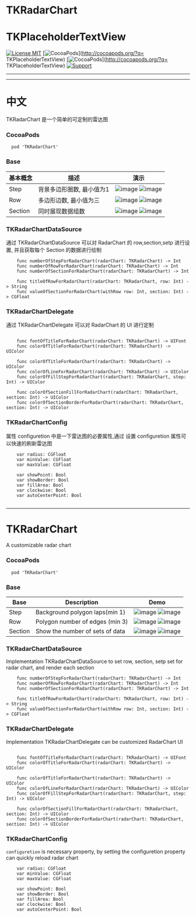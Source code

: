 # TKRadarChart
# TKPlaceholderTextView
[![License MIT](https://img.shields.io/badge/license-MIT-green.svg?style=flat)](https://raw.githubusercontent.com/TBXark/TKRadarChart/master/LICENSE)
[![CocoaPods](http://img.shields.io/cocoapods/v/TKRadarChart.svg?style=flat)](http://cocoapods.org/?q= TKPlaceholderTextView)
[![CocoaPods](http://img.shields.io/cocoapods/p/TKRadarChart.svg?style=flat)](http://cocoapods.org/?q= TKPlaceholderTextView)
[![Support](https://img.shields.io/badge/support-iOS%208%2B%20-blue.svg?style=flat)](https://www.apple.com/nl/ios/)

---
----

# 中文

TKRadarChart 是一个简单的可定制的雷达图

### CocoaPods

```
  pod 'TKRadarChart'
```

### Base

|基本概念|描述|演示|
|---|---|---|
|Step|背景多边形圈数, 最小值为1|![image](https://github.com/TBXark/TKRadarChart/blob/master/DemoImage/origin.png?raw=true) ![image](https://github.com/TBXark/TKRadarChart/blob/master/DemoImage/step.png?raw=true)|
|Row|多边形边数, 最小值为三|![image](https://github.com/TBXark/TKRadarChart/blob/master/DemoImage/origin.png?raw=true) ![image](https://github.com/TBXark/TKRadarChart/blob/master/DemoImage/row.png?raw=true)|
|Section|同时展现数据组数|![image](https://github.com/TBXark/TKRadarChart/blob/master/DemoImage/origin.png?raw=true) ![image](https://github.com/TBXark/TKRadarChart/blob/master/DemoImage/section.png?raw=true)|


### TKRadarChartDataSource

通过 TKRadarChartDataSource 可以对 RadarChart 的 row,section,setp 进行设置, 并且获取每个 Section 的数据进行绘制

```
    func numberOfStepForRadarChart(radarChart: TKRadarChart) -> Int
    func numberOfRowForRadarChart(radarChart: TKRadarChart) -> Int
    func numberOfSectionForRadarChart(radarChart: TKRadarChart) -> Int
    
    func titleOfRowForRadarChart(radarChart: TKRadarChart, row: Int) -> String
    func valueOfSectionForRadarChart(withRow row: Int, section: Int) -> CGFloat

```
### TKRadarChartDelegate

通过 TKRadarChartDelegate 可以对 RadarChart 的 UI 进行定制

```

	func fontOfTitleForRadarChart(radarChart: TKRadarChart) -> UIFont
	func colorOfTitleForRadarChart(radarChart: TKRadarChart) -> UIColor
	
    func colorOfTitleForRadarChart(radarChart: TKRadarChart) -> UIColor
    func colorOfLineForRadarChart(radarChart: TKRadarChart) -> UIColor
    func colorOfFillStepForRadarChart(radarChart: TKRadarChart, step: Int) -> UIColor
   
    func colorOfSectionFillForRadarChart(radarChart: TKRadarChart, section: Int) -> UIColor
    func colorOfSectionBorderForRadarChart(radarChart: TKRadarChart, section: Int) -> UIColor

```

### TKRadarChartConfig 

属性 configuretion 中是一下雷达图的必要属性,通过 设置 configuretion 属性可以快速的刷新雷达图

```
    var radius: CGFloat    
    var minValue: CGFloat
    var maxValue: CGFloat
    
    var showPoint: Bool
    var showBorder: Bool
    var fillArea: Bool
    var clockwise: Bool
    var autoCenterPoint: Bool


```

----


# TKRadarChart

A customizable radar chart 

### CocoaPods

```
  pod 'TKRadarChart'
```

### Base

|Base|Description|Demo|
|---|---|---|
|Step|Background polygon laps(min 1)|![image](https://github.com/TBXark/TKRadarChart/blob/master/DemoImage/origin.png?raw=true) ![image](https://github.com/TBXark/TKRadarChart/blob/master/DemoImage/step.png?raw=true)|
|Row|Polygon number of edges (min 3)|![image](https://github.com/TBXark/TKRadarChart/blob/master/DemoImage/origin.png?raw=true) ![image](https://github.com/TBXark/TKRadarChart/blob/master/DemoImage/row.png?raw=true)|
|Section|Show the number of sets of data|![image](https://github.com/TBXark/TKRadarChart/blob/master/DemoImage/origin.png?raw=true) ![image](https://github.com/TBXark/TKRadarChart/blob/master/DemoImage/section.png?raw=true)|


### TKRadarChartDataSource

Implementation TKRadarChartDataSource to set row, section, setp set for radar chart, and render each section 

```
    func numberOfStepForRadarChart(radarChart: TKRadarChart) -> Int
    func numberOfRowForRadarChart(radarChart: TKRadarChart) -> Int
    func numberOfSectionForRadarChart(radarChart: TKRadarChart) -> Int
    
    func titleOfRowForRadarChart(radarChart: TKRadarChart, row: Int) -> String
    func valueOfSectionForRadarChart(withRow row: Int, section: Int) -> CGFloat

```
### TKRadarChartDelegate

Implementation TKRadarChartDelegate can be customized RadarChart UI 

```

	func fontOfTitleForRadarChart(radarChart: TKRadarChart) -> UIFont
	func colorOfTitleForRadarChart(radarChart: TKRadarChart) -> UIColor
	
    func colorOfTitleForRadarChart(radarChart: TKRadarChart) -> UIColor
    func colorOfLineForRadarChart(radarChart: TKRadarChart) -> UIColor
    func colorOfFillStepForRadarChart(radarChart: TKRadarChart, step: Int) -> UIColor
   
    func colorOfSectionFillForRadarChart(radarChart: TKRadarChart, section: Int) -> UIColor
    func colorOfSectionBorderForRadarChart(radarChart: TKRadarChart, section: Int) -> UIColor

```

### TKRadarChartConfig 
`configuretion` is  necessary property, by setting the configuretion property can quickly reload radar chart
```
    var radius: CGFloat    
    var minValue: CGFloat
    var maxValue: CGFloat
    
    var showPoint: Bool
    var showBorder: Bool
    var fillArea: Bool
    var clockwise: Bool
    var autoCenterPoint: Bool


```
